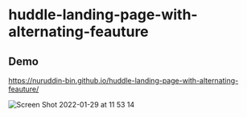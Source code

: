 # huddle-landing-page-with-alternating-feauture  
## Demo  
https://nuruddin-bin.github.io/huddle-landing-page-with-alternating-feauture/  

![Screen Shot 2022-01-29 at 11 53 14](https://user-images.githubusercontent.com/93543604/151649422-aa8e1751-86d2-4270-8cef-365fe36f06d6.png)
